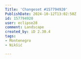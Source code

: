 ```yaml
---
Title: 'Changeset #157794920'
PublishDate: 2024-10-12T13:02:50Z
id: 157794920
user: eclipse28
comment: Landscape
created_by: iD 2.30.4
tags:
- Montenegro
- Nikšić

---
```

